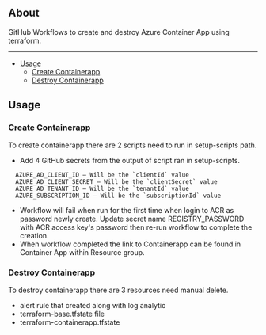 ## About

GitHub Workflows to create and destroy Azure Container App using terraform.
___

* [Usage](#usage)
  * [Create Containerapp](#create-containerapp)
  * [Destroy Containerapp](#destroy-containerapp)
 
## Usage

### Create Containerapp
To create containerapp there are 2 scripts need to run in setup-scripts path.
* Add 4 GitHub secrets from the output of script ran in setup-scripts.
```
  AZURE_AD_CLIENT_ID – Will be the `clientId` value
  AZURE_AD_CLIENT_SECRET – Will be the `clientSecret` value
  AZURE_AD_TENANT_ID – Will be the `tenantId` value
  AZURE_SUBSCRIPTION_ID – Will be the `subscriptionId` value
```
* Workflow will fail when run for the first time when login to ACR as password newly create. Update secret name REGISTRY_PASSWORD with ACR access key's password then re-run workflow to complete the creation. 
* When workflow completed the link to Containerapp can be found in Container App within Resource group. 



### Destroy Containerapp
To destroy containerapp there are 3 resources need manual delete.
* alert rule that created along with log analytic
* terraform-base.tfstate file
* terraform-containerapp.tfstate